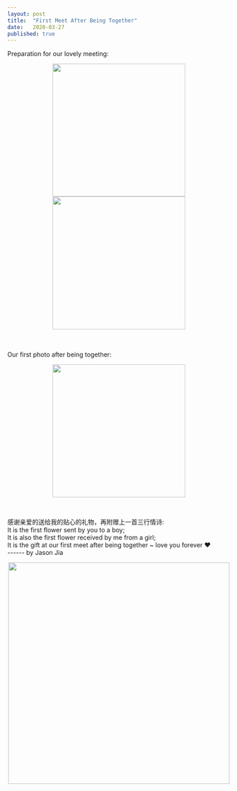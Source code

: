 ```yaml
---
layout: post
title:  "First Meet After Being Together"
date:   2020-03-27
published: true
---
```


Preparation for our lovely meeting:
<center class="half">
  <img src="../../../images/2020-03-27/IMG_5076.jpeg" height="300"/><img src="../../../images/2020-03-27/WechatIMG17985.jpeg" height="300"/>
</center>

<br/><br/>
Our first photo after being together:
<p align="center"><img src="../../../images/2020-03-27/IMG_5093.jpeg" width="300"/></p>

<br/>

感谢亲爱的送给我的贴心的礼物，再附赠上一首三行情诗: <br/>
It is the first flower sent by you to a boy; <br/>
It is also the first flower received by me from a girl; <br/>
It is the gift at our first meet after being together  ~ love you forever ❤️ <br/>
------ by Jason Jia

<p align="center"><img src="../../../images/2020-03-27/WechatIMG17600.jpeg" width="500"/></p>